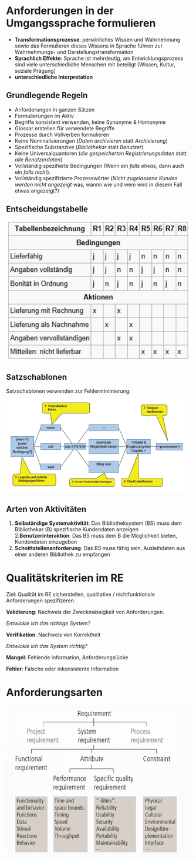 # Anforderungen in der Umgangssprache formulieren

* **Transformationsprozesse**: persönliches Wissen und Wahrnehmung sowie das Formulieren dieses Wissens in Sprache führen zur Wahrnehmungs- und Darstellungstransformation
* **Sprachlich Effekte**: Sprache ist mehrdeutig, am Entwicklungsprozess sind viele unterschiedliche Menschen mit beteiligt (Wissen, Kultur, soziale Prägung)
* **unterschiedliche Interpretation**

## Grundlegende Regeln

* Anforderungen in ganzen Sätzen
* Formulierungen im Aktiv
* Begriffe konsistent verwenden, keine Synonyme & Homonyme
* Glossar erstellen für verwendete Begriffe
* Prozesse durch Vollverben formulieren
* Keine Nominalisierungen (_Daten archivieren_ statt _Archivierung_)
* Spezifische Substanzive (_Bibliothekar_ statt _Benutzer_)
* Keine Universalquantoren (_die gespeicherten Registrierungsdaten_ statt _alle Benutzerdaten_)
* Vollständig spezifierte Bedingungen (Wenn ein _falls etwas_, dann auch ein _falls nicht_).
* Vollständig spezifizierte Prozesswörter (_Nicht zugelassene Kunden werden nicht angezeigt_ was, wannn wie und wem wird in diesem Fall etwas angezeigt?)

## Entscheidungstabelle

![Entscheidungstabelle](./img/entscheidungstabelle.png)

## Satzschablonen

Satzschablonen verwenden zur Fehlerminimierung:

![Satzschablone](./img/satzschablone.png)

## Arten von Aktivitäten

1. **Selbständige Systemaktivität**: Das Bibliotheksystem (BS) muss dem Bibliothekar (B) spezifische Kundendaten anzeigen
2.**Benutzerinteraktion**: Das BS muss dem B die Möglichkeit bieten, Kundendaten einzugeben
3. **Schnittstellenanforderung**: Das BS muss fähig sein, Ausleihdaten aus einer anderen Bibliothek zu empfangen

# Qualitätskriterien im RE

Ziel: Qualität im RE sicherstellen, qualitative / nichtfunktionale Anforderungen spezifizeren.

**Validierung**: Nachweis der Zweckmässigkeit von Anforderungen.

_Entwickle ich das richtige System?_

**Verifikation**: Nachweis von Korrektheit

_Entwickle ich das System richtig?_

**Mangel**: Fehlende Information, Anforderungslücke

**Fehler**: Falsche oder inkonsistente Information

# Anforderungsarten

![Anforderungen](./img/anforderungen.png)
